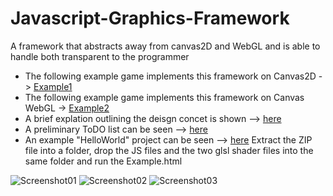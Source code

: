 # Javascript-Graphics-Framework
A framework that abstracts away from canvas2D and WebGL and is able to handle both transparent to the programmer
* The following example game implements this framework on Canvas2D -> [Example1](http://www.rayflectar.com/p03-Concepts/p03-MathMoth/game.html)
* The following example game implements this framework on Canvas WebGL -> [Example2](http://www.rayflectar.com/p04-Programming/p01-Rubik/rubik.html)
* A brief explation outlining the deisgn concet is shown --> [here](https://github.com/ThomasAn73/Javascript-Graphics-Framework/blob/master/CONCEPTUAL%20OUTLINE%20of%20this%20Framework.pdf)
* A preliminary ToDO list can be seen --> [here](https://github.com/ThomasAn73/Javascript-Graphics-Framework/blob/master/TO%20DO%20list)
* An example "HelloWorld" project can be seen --> [here](https://github.com/ThomasAn73/Javascript-Graphics-Framework/blob/master/EXAMPLE.zip)
Extract the ZIP file into a folder, drop the JS files and the two glsl shader files into the same folder and run the Example.html 

![Screenshot01](http://rayflectar.com/p04-Programming/images/Rcube00-min.jpg)
![Screenshot02](http://rayflectar.com/p04-Programming/images/Rcube04-min.jpg)
![Screenshot03](http://rayflectar.com/p04-Programming/images/Rcube03-min.jpg)
